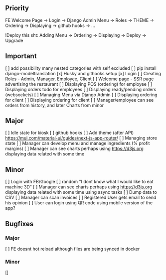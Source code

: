 ## Priority
FE Welcome Page -> Login -> Django Admin Menu -> Roles -> THEME -> Ordering -> Displaying -> github hooks -> ...

!Deploy this sht: Adding Menu -> Ordering -> Displaying -> Deploy -> Upgrade

## Important

[ ] add possibility many nested categories with self excluded
[ ] pip install django-modeltranslation
[x] Husky and githooks setup
[x] Login
[ ] Creating Roles - Admin, Manager, Employee, Client
[ ] Welcome page - SSR page advertising the restaurant
[ ] Displaying POS (ordering) for employee
[ ] Displaying orders todo for employees
[ ] Displaying ready/pending orders (websockets)
[ ] Managing Menu via Django Admin
[ ] Displaying ordering for client
[ ] Displaying ordering for client
[ ] Manager/employee can see orders from history, and later Charts from minor

## Major

[ ] Idle state for kiosk
[ ] github hooks
[ ] Add theme (after API) https://mui.com/material-ui/guides/next-js-app-router/
[ ] Managing store state
[ ] Manager can develop menu and manage ingredients (% profit margins)
[ ] Manager can see charts perhaps using https://d3js.org displaying data related with some time

## Minor
[ ] Login with FB/Google
[ ] random "I dont know what I would like to eat machine 3D"
[ ] Manager can see charts perhaps using https://d3js.org displaying data related with some time using async tasks
[ ] Dump data to CSV
[ ] Manager can scan invoices
[ ] Registered User gets email to send his opinion 
[ ] User can login using QR code using mobile version of the app?

## Bugfixes

### Major
[ ] FE doesnt hot reload although files are being synced in docker

### Minor
[]